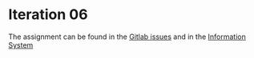# Iteration 06

The assignment can be found in the [Gitlab issues](https://gitlab.fi.muni.cz/pb138/pb138-iterations-2022/-/issues/16) and in the [Information System](https://is.muni.cz/auth/el/fi/jaro2022/PB138/index.qwarp?prejit=9170229)
